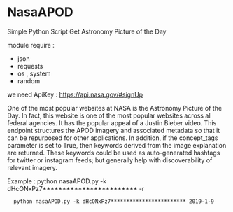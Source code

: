 # NasaAPOD
Simple Python Script Get Astronomy Picture of the Day

module require :
  - json
  - requests
  - os , system
  - random


we need ApiKey : https://api.nasa.gov/#signUp


One of the most popular websites at NASA is the Astronomy Picture of the Day. In fact, this website is one of the most popular websites across all federal agencies. It has the popular appeal of a Justin Bieber video. This endpoint structures the APOD imagery and associated metadata so that it can be repurposed for other applications. In addition, if the concept_tags parameter is set to True, then keywords derived from the image explanation are returned. These keywords could be used as auto-generated hashtags for twitter or instagram feeds; but generally help with discoverability of relevant imagery.


Example :
    python nasaAPOD.py -k dHcONxPz7************************ -r
    
 	  python nasaAPOD.py -k dHcONxPz7************************ 2019-1-9
